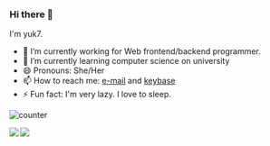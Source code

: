 ### Hi there 👋

<!--
**yuk7/yuk7** is a ✨ _special_ ✨ repository because its `README.md` (this file) appears on your GitHub profile.

Here are some ideas to get you started:

- 🔭 I’m currently working on ...
- 🌱 I’m currently learning ...
- 👯 I’m looking to collaborate on ...
- 🤔 I’m looking for help with ...
- 💬 Ask me about ...
- 📫 How to reach me: ...
- 😄 Pronouns: ...
- ⚡ Fun fact: ...
-->

I'm yuk7.

- 🔭 I’m currently working for Web frontend/backend programmer.
- 🌱 I’m currently learning computer science on university
- 😄 Pronouns: She/Her
- 📫 How to reach me: [e-mail](mailto:yukx00@gmail.com) and [keybase](https://keybase.io/yuk7)
- ⚡ Fun fact: I'm very lazy. I love to sleep.

![counter](https://visitor-badge.glitch.me/badge?page_id=yuk7.visitor-badge)

<a href="https://github.com/anuraghazra/github-readme-stats">
  <img align="left" src="https://github-readme-stats.vercel.app/api?username=yuk7&count_private=true&show_icons=true" />
</a>
<a href="https://github.com/anuraghazra/github-readme-stats">
  <img align="left" src="https://github-readme-stats.vercel.app/api/top-langs/?username=yuk7" />
</a>
